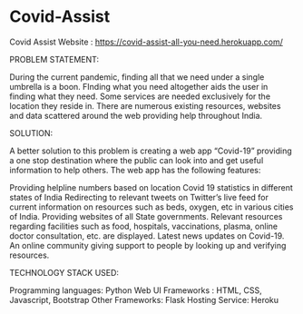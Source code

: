 # Covid-Assist

Covid Assist Website : https://covid-assist-all-you-need.herokuapp.com/

PROBLEM STATEMENT:

During the current pandemic, finding all that we need under a single umbrella is a boon. FInding what you need altogether aids the user in finding what they need. Some services are needed exclusively for the location they reside in. There are numerous existing resources, websites and data scattered around the web providing help throughout India. 


SOLUTION:

A better solution to this problem is creating a web app “Covid-19” providing a one stop destination where the public can look into and get useful information to help others. 
The web app has the following features:

Providing helpline numbers based on location
Covid 19 statistics in different states of India
Redirecting to relevant tweets on Twitter’s live feed for current information on resources  such as beds, oxygen, etc in various cities of India.
Providing websites of all State governments.
Relevant resources regarding facilities such as food, hospitals, vaccinations, plasma, online doctor consultation, etc. are displayed.
Latest news updates on Covid-19.
An online community giving support to people by looking up and verifying resources. 


TECHNOLOGY STACK USED:

Programming languages: Python
Web UI Frameworks : HTML, CSS, Javascript, Bootstrap
Other Frameworks: Flask
Hosting Service: Heroku


